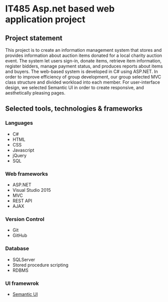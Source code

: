 # IT485 Asp.net based web application project

## Project statement
This project is to create an information management system that stores and provides information about auction items donated for a local charity auction event. 
The system let users sign-in, donate items, retrieve item information, register bidders, manage payment status, and produces reports about items and buyers. The web-based system is developed in C# using ASP.NET. 
In order to improve efficiency of group development, our group selected MVC class structure and divided workload into each member. For user-interface design, we selected Semantic UI in order to create responsive, and aesthetically pleasing pages.

## Selected tools, technologies & frameworks

### Languages
* C#
* HTML
* CSS
* Javascript
* jQuery
* SQL


### Web frameworks
* ASP.NET
* Visual Studio 2015
* MVC
* REST API
* AJAX

### Version Control
* Git
* GitHub

### Database
* SQLServer
* Stored procedure scripting
* RDBMS

### UI framewrok
* [Semantic UI](http://semantic-ui.com/)

